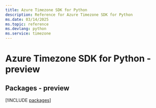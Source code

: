 ```yaml
---
title: Azure Timezone SDK for Python
description: Reference for Azure Timezone SDK for Python
ms.date: 03/14/2025
ms.topic: reference
ms.devlang: python
ms.service: timezone
---
```

# Azure Timezone SDK for Python - preview
## Packages - preview
[!INCLUDE [packages](timezone-index.md)]
